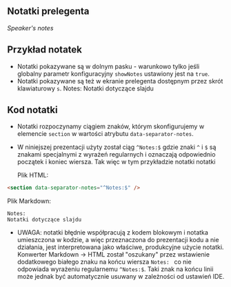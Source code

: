 ## Notatki prelegenta
_Speaker's notes_


## Przykład notatek
* Notatki pokazywane są w dolnym pasku - warunkowo tylko jeśli globalny parametr konfiguracyjny `showNotes` ustawiony jest na `true`.
* Notatki pokazywane są też w ekranie prelegenta dostępnym przez skrót klawiaturowy `s`.
Notes:
Notatki dotyczące slajdu


## Kod notatki
* Notatki rozpoczynamy ciągiem znaków, którym skonfigurujemy w elemencie `section` w wartości atrybutu `data-separator-notes`.
* W niniejszej prezentacji użyty został ciąg `^Notes:$` gdzie znaki `^` i `$` są znakami specjalnymi z wyrażeń regularnych i oznaczają odpowiednio początek i koniec wiersza. Tak więc w tym przykładzie notatki notatki

  Plik HTML:
```html
<section data-separator-notes="^Notes:$" />
```
  Plik Markdown:
```
Notes: 
Notatki dotyczące slajdu
```
* UWAGA: notatki błędnie współpracują z kodem blokowym i notatka umieszczona w kodzie, a więc przeznaczona do prezentacji kodu a nie działania, jest interpretowana jako właściwe, produkcyjne użycie notatki. Konwerter Markdown -> HTML został "oszukany" przez wstawienie dodatkowego białego znaku na końcu wiersza `Notes: ` co nie odpowiada wyrażeniu regularnemu `^Notes:$`. Taki znak na końcu linii może jednak być automatycznie usuwany w zależności od ustawień IDE.